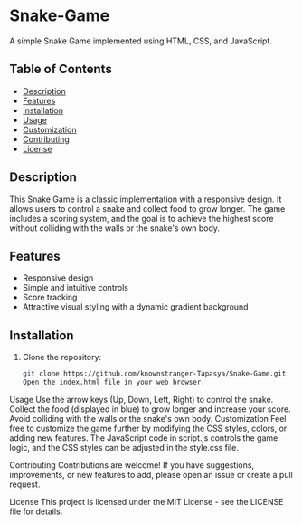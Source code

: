 # Snake-Game

A simple Snake Game implemented using HTML, CSS, and JavaScript.

## Table of Contents

- [Description](#description)
- [Features](#features)
- [Installation](#installation)
- [Usage](#usage)
- [Customization](#customization)
- [Contributing](#contributing)
- [License](#license)

## Description

This Snake Game is a classic implementation with a responsive design. It allows users to control a snake and collect food to grow longer. The game includes a scoring system, and the goal is to achieve the highest score without colliding with the walls or the snake's own body.

## Features

- Responsive design
- Simple and intuitive controls
- Score tracking
- Attractive visual styling with a dynamic gradient background

## Installation

1. Clone the repository:

   ```bash
   git clone https://github.com/knownstranger-Tapasya/Snake-Game.git
   Open the index.html file in your web browser.
Usage
Use the arrow keys (Up, Down, Left, Right) to control the snake.
Collect the food (displayed in blue) to grow longer and increase your score.
Avoid colliding with the walls or the snake's own body.
Customization
Feel free to customize the game further by modifying the CSS styles, colors, or adding new features. The JavaScript code in script.js controls the game logic, and the CSS styles can be adjusted in the style.css file.

Contributing
Contributions are welcome! If you have suggestions, improvements, or new features to add, please open an issue or create a pull request.

License
This project is licensed under the MIT License - see the LICENSE file for details.

